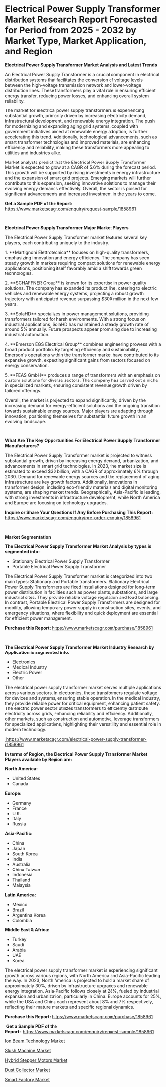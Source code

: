 <p><h1>Electrical Power Supply Transformer Market Research Report Forecasted for Period from 2025 -  2032 by Market Type, Market Application, and Region</h1></p><p><strong>Electrical Power Supply Transformer Market Analysis and Latest Trends</strong></p>
<p><p>An Electrical Power Supply Transformer is a crucial component in electrical distribution systems that facilitates the conversion of voltage levels between the high-voltage transmission network and lower-voltage distribution lines. These transformers play a vital role in ensuring efficient energy transfer, reducing power losses, and enhancing overall system reliability.</p><p>The market for electrical power supply transformers is experiencing substantial growth, primarily driven by increasing electricity demand, infrastructural development, and renewable energy integration. The push for modernizing and expanding aging grid systems, coupled with government initiatives aimed at renewable energy adoption, is further accelerating this trend. Additionally, technological advancements, such as smart transformer technologies and improved materials, are enhancing efficiency and reliability, making these transformers more appealing to utilities and industries alike.</p><p>Market analysts predict that the Electrical Power Supply Transformer Market is expected to grow at a CAGR of 5.6% during the forecast period. This growth will be supported by rising investments in energy infrastructure and the expansion of smart grid projects. Emerging markets will further contribute to this expansion, seeking innovative solutions to manage their evolving energy demands effectively. Overall, the sector is poised for significant advancements and increased investment in the years to come.</p></p>
<p><strong>Get a Sample PDF of the Report:&nbsp;</strong> <a href="https://www.marketscagr.com/enquiry/request-sample/1858961?utm_campaign=2113&utm_medium=2&utm_source=Github&utm_content=ia&utm_term=10042025&utm_id=electrical-power-supply-transformer">https://www.marketscagr.com/enquiry/request-sample/1858961</a></p>
<p>&nbsp;</p>
<p><strong>Electrical Power Supply Transformer Major Market Players</strong></p>
<p><p>The Electrical Power Supply Transformer market features several key players, each contributing uniquely to the industry. </p><p>1. **Martignoni Elettrotecnica** focuses on high-quality transformers, emphasizing innovation and energy efficiency. The company has seen steady growth in markets requiring compact solutions for renewable energy applications, positioning itself favorably amid a shift towards green technologies.</p><p>2. **SCHAFFNER Group** is known for its expertise in power quality solutions. The company has expanded its product line, catering to electric vehicles and renewable energy systems, projecting a robust growth trajectory with anticipated revenue surpassing $300 million in the next few years.</p><p>3. **SolaHD** specializes in power management solutions, providing transformers tailored for harsh environments. With a strong focus on industrial applications, SolaHD has maintained a steady growth rate of around 5% annually. Future prospects appear promising due to increasing industrial automation.</p><p>4. **Emerson EGS Electrical Group** combines engineering prowess with a broad product portfolio. By targeting efficiency and sustainability, Emerson's operations within the transformer market have contributed to its expansive growth, expecting significant gains from sectors focused on energy conservation.</p><p>5. **FEAS GmbH** produces a range of transformers with an emphasis on custom solutions for diverse sectors. The company has carved out a niche in specialized markets, ensuring consistent revenue growth driven by tailored offerings.</p><p>Overall, the market is projected to expand significantly, driven by the increasing demand for energy-efficient solutions and the ongoing transition towards sustainable energy sources. Major players are adapting through innovation, positioning themselves for substantial future growth in an evolving landscape.</p></p>
<p>&nbsp;</p>
<p><strong>What Are The Key Opportunities For Electrical Power Supply Transformer Manufacturers?</strong></p>
<p><p>The Electrical Power Supply Transformer market is projected to witness substantial growth, driven by increasing energy demand, urbanization, and advancements in smart grid technologies. In 2023, the market size is estimated to exceed $30 billion, with a CAGR of approximately 6% through 2030. Demand for renewable energy sources and the replacement of aging infrastructure are key growth factors. Additionally, innovations in transformer design, including eco-friendly materials and digital monitoring systems, are shaping market trends. Geographically, Asia-Pacific is leading, with strong investments in infrastructure development, while North America and Europe are focusing on technology upgrades.</p></p>
<p><strong>Inquire or Share Your Questions If Any Before Purchasing This Report:</strong> <a href="https://www.marketscagr.com/enquiry/pre-order-enquiry/1858961?utm_campaign=2113&utm_medium=2&utm_source=Github&utm_content=ia&utm_term=10042025&utm_id=electrical-power-supply-transformer">https://www.marketscagr.com/enquiry/pre-order-enquiry/1858961</a></p>
<p>&nbsp;</p>
<p><strong>Market Segmentation</strong></p>
<p><strong>The Electrical Power Supply Transformer Market Analysis by types is segmented into:</strong></p>
<p><ul><li>Stationary Electrical Power Supply Transformer</li><li>Portable Electrical Power Supply Transformer</li></ul></p>
<p><p>The Electrical Power Supply Transformer market is categorized into two main types: Stationary and Portable transformers. Stationary Electrical Power Supply Transformers are fixed installations designed for long-term power distribution in facilities such as power plants, substations, and large industrial sites. They provide reliable voltage regulation and load balancing. In contrast, Portable Electrical Power Supply Transformers are designed for mobility, allowing temporary power supply in construction sites, events, and emergency situations, where flexibility and quick deployment are essential for efficient power management.</p></p>
<p><strong>Purchase this Report:&nbsp;</strong><a href="https://www.marketscagr.com/purchase/1858961?utm_campaign=2113&utm_medium=2&utm_source=Github&utm_content=ia&utm_term=10042025&utm_id=electrical-power-supply-transformer">https://www.marketscagr.com/purchase/1858961</a></p>
<p>&nbsp;</p>
<p><strong>The Electrical Power Supply Transformer Market Industry Research by Application is segmented into:</strong></p>
<p><ul><li>Electronics</li><li>Medical Industry</li><li>Electric Power</li><li>Other</li></ul></p>
<p><p>The electrical power supply transformer market serves multiple applications across various sectors. In electronics, these transformers regulate voltage for devices and systems, ensuring stable operation. In the medical industry, they provide reliable power for critical equipment, enhancing patient safety. The electric power sector utilizes transformers to efficiently distribute electricity across grids, enhancing reliability and efficiency. Additionally, other markets, such as construction and automotive, leverage transformers for specialized applications, highlighting their versatility and essential role in modern technology.</p></p>
<p><a href="https://www.marketscagr.com/electrical-power-supply-transformer-r1858961?utm_campaign=2113&utm_medium=2&utm_source=Github&utm_content=ia&utm_term=10042025&utm_id=electrical-power-supply-transformer">&nbsp;https://www.marketscagr.com/electrical-power-supply-transformer-r1858961</a></p>
<p><strong>In terms of Region, the Electrical Power Supply Transformer Market Players available by Region are:</strong></p>
<p>
    <p> <strong> North America: </strong>
        <ul>
            <li>United States</li>
            <li>Canada</li>
        </ul>
        </p> 
    <p> <strong> Europe: </strong>
        <ul>
            <li>Germany</li>
            <li>France</li>
            <li>U.K.</li>
            <li>Italy</li>
            <li>Russia</li>
        </ul>
        </p> 
    <p> <strong> Asia-Pacific: </strong>
        <ul>
            <li>China</li>
            <li>Japan</li>
            <li>South Korea</li>
            <li>India</li>
            <li>Australia</li>
            <li>China Taiwan</li>
            <li>Indonesia</li>
            <li>Thailand</li>
            <li>Malaysia</li>
        </ul>
        </p> 
    <p> <strong> Latin America: </strong>
        <ul>
            <li>Mexico</li>
            <li>Brazil</li>
            <li>Argentina Korea</li>
            <li>Colombia</li>
        </ul>
        </p> 
    <p> <strong> Middle East & Africa: </strong>
        <ul>
            <li>Turkey</li>
            <li>Saudi</li>
            <li>Arabia</li>
            <li>UAE</li>
            <li>Korea</li>
        </ul>
    </p>
    </p>
<p><p>The electrical power supply transformer market is experiencing significant growth across various regions, with North America and Asia-Pacific leading the way. In 2023, North America is projected to hold a market share of approximately 30%, driven by infrastructure upgrades and renewable energy integration. Asia-Pacific follows closely at 28%, fueled by industrial expansion and urbanization, particularly in China. Europe accounts for 25%, while the USA and China each represent about 8% and 7% respectively, reflecting their mature markets and specific regional dynamics.</p></p>
<p><strong>Purchase this Report: </strong><a href="https://www.marketscagr.com/purchase/1858961?utm_campaign=2113&utm_medium=2&utm_source=Github&utm_content=ia&utm_term=10042025&utm_id=electrical-power-supply-transformer">https://www.marketscagr.com/purchase/1858961</a></p>
<p>&nbsp;<strong>Get a Sample PDF of the Report:&nbsp;&nbsp;</strong><a href="https://www.marketscagr.com/enquiry/request-sample/1858961?utm_campaign=2113&utm_medium=2&utm_source=Github&utm_content=ia&utm_term=10042025&utm_id=electrical-power-supply-transformer">https://www.marketscagr.com/enquiry/request-sample/1858961</a></p>
<p><strong></strong></p>
<p><p><a href="https://github.com/eleussabra/Market-Research-Report-List-1/blob/main/ion-beam-technology-market.md?utm_campaign=2113&utm_medium=2&utm_source=Github&utm_content=ia&utm_term=10042025&utm_id=electrical-power-supply-transformer">Ion Beam Technology Market</a></p><p><a href="https://github.com/salkidtodo/Market-Research-Report-List-1/blob/main/slush-machine-market.md?utm_campaign=2113&utm_medium=2&utm_source=Github&utm_content=ia&utm_term=10042025&utm_id=electrical-power-supply-transformer">Slush Machine Market</a></p><p><a href="https://github.com/ildyduedu/Market-Research-Report-List-1/blob/main/hybrid-stepper-motors-market.md?utm_campaign=2113&utm_medium=2&utm_source=Github&utm_content=ia&utm_term=10042025&utm_id=electrical-power-supply-transformer">Hybrid Stepper Motors Market</a></p><p><a href="https://github.com/oduorsarath9/Market-Research-Report-List-1/blob/main/dust-collector-market.md?utm_campaign=2113&utm_medium=2&utm_source=Github&utm_content=ia&utm_term=10042025&utm_id=electrical-power-supply-transformer">Dust Collector Market</a></p><p><a href="https://github.com/diosohusch6x/Market-Research-Report-List-1/blob/main/smart-factory-market.md?utm_campaign=2113&utm_medium=2&utm_source=Github&utm_content=ia&utm_term=10042025&utm_id=electrical-power-supply-transformer">Smart Factory Market</a></p></p>